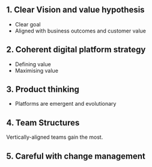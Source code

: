 

## 1. Clear Vision and value hypothesis

- Clear goal
- Aligned with business outcomes and customer value


## 2. Coherent digital platform strategy

- Defining value
- Maximising value


## 3. Product thinking

- Platforms are emergent and evolutionary

## 4. Team Structures

Vertically-aligned teams gain the most.

## 5. Careful with change management
